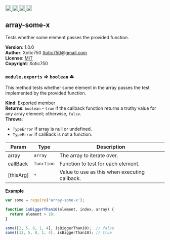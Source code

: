 <a href="https://travis-ci.org/Xotic750/array-some-x"
   title="Travis status">
<img
   src="https://travis-ci.org/Xotic750/array-some-x.svg?branch=master"
   alt="Travis status" height="18"/>
</a>
<a href="https://david-dm.org/Xotic750/array-some-x"
   title="Dependency status">
<img src="https://david-dm.org/Xotic750/array-some-x.svg"
   alt="Dependency status" height="18"/>
</a>
<a href="https://david-dm.org/Xotic750/array-some-x#info=devDependencies"
   title="devDependency status">
<img src="https://david-dm.org/Xotic750/array-some-x/dev-status.svg"
   alt="devDependency status" height="18"/>
</a>
<a href="https://badge.fury.io/js/array-some-x" title="npm version">
<img src="https://badge.fury.io/js/array-some-x.svg"
   alt="npm version" height="18"/>
</a>
<a name="module_array-some-x"></a>

## array-some-x
Tests whether some element passes the provided function.

**Version**: 1.0.0  
**Author**: Xotic750 <Xotic750@gmail.com>  
**License**: [MIT](&lt;https://opensource.org/licenses/MIT&gt;)  
**Copyright**: Xotic750  
<a name="exp_module_array-some-x--module.exports"></a>

### `module.exports` ⇒ <code>boolean</code> ⏏
This method tests whether some element in the array passes the test
implemented by the provided function.

**Kind**: Exported member  
**Returns**: <code>boolean</code> - `true` if the callback function returns a truthy value for
 any array element; otherwise, `false`.  
**Throws**:

- <code>TypeError</code> If array is null or undefined.
- <code>TypeError</code> If callBack is not a function.


| Param | Type | Description |
| --- | --- | --- |
| array | <code>array</code> | The array to iterate over. |
| callBack | <code>function</code> | Function to test for each element. |
| [thisArg] | <code>\*</code> | Value to use as this when executing callback. |

**Example**  
```js
var some = require('array-some-x');

function isBiggerThan10(element, index, array) {
  return element > 10;
}

some([2, 5, 8, 1, 4], isBiggerThan10);  // false
some([12, 5, 8, 1, 4], isBiggerThan10); // true
```
